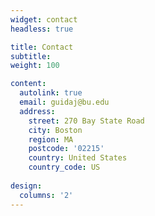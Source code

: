 ```yaml
---
widget: contact
headless: true 

title: Contact
subtitle:
weight: 100

content:
  autolink: true
  email: guidaj@bu.edu
  address:
    street: 270 Bay State Road
    city: Boston
    region: MA
    postcode: '02215'
    country: United States
    country_code: US
  
design:
  columns: '2'
---
```

